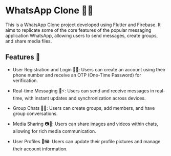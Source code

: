 # WhatsApp Clone 👥📱
This is a WhatsApp Clone project developed using Flutter and Firebase. It aims to replicate some of the core features of the popular messaging application WhatsApp, allowing users to send messages, create groups, and share media files.

## Features 🚀
- User Registration and Login 📲💡: Users can create an account using their phone number and receive an OTP (One-Time Password) for verification.

- Real-time Messaging 💬⚡️: Users can send and receive messages in real-time, with instant updates and synchronization across devices.

- Group Chats 📢👥: Users can create groups, add members, and have group conversations.

- Media Sharing 📷🎥: Users can share images and videos within chats, allowing for rich media communication.

- User Profiles 👤🖼: Users can update their profile pictures and manage their account information.
